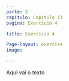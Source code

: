 ```yaml
---
parte: 2
capitulo: Capítulo 11
pagina: Exercício 4

title: Exercício 4

Page-layout: exercise
image:

---
```


Aqui vai o texto
